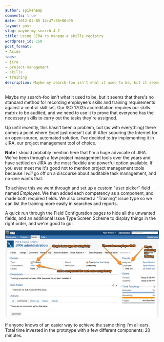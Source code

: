 ```yaml
---
author: spikeheap
comments: true
date: 2012-04-05 14:47:58+00:00
layout: post
slug: maybe-my-search-4-2
title: Using JIRA to manage a skills registry
wordpress_id: 158
post_format:
- Aside
tags:
- jira
- project-management
- skills
- training
description: Maybe my search-foo isn't what it used to be, but it seems that there's no standard method for recording employee's skills and training requirements against a central skill set. Our ISO 17025 accreditation requires our skills matrix to be audited, and we need to use it to prove that everyone has the necessary skills to carry out the tasks they're assigned
---
```


Maybe my search-foo isn't what it used to be, but it seems that there's no standard method for recording employee's skills and training requirements against a central skill set. Our ISO 17025 accreditation requires our skills matrix to be audited, and we need to use it to prove that everyone has the necessary skills to carry out the tasks they're assigned.

Up until recently, this hasn't been a problem, but (as with everything) there comes a point where Excel just doesn't cut it! After scouring the Internet for an open-source, automated solution, I've decided to try implementing it in JIRA, our project management tool of choice.

**Note** I should probably mention here that I'm a huge advocate of JIRA. We've been through a few project management tools over the years and have settled on JIRA as the most flexible and powerful option available. If you ever meet me it's good not to mention project management tools because I _will_ go off on a discourse about auditable task management, and no-one wants that.

To achieve this we went through and set up a custom "user picker" field named _Employee_. We then added each competency as a component, and made both required fields. We also created a "Training" issue type so we can list the training more easily in searches and reports.

A quick run through the Field Configuration pages to hide all the unwanted fields, and an additional Issue Type Screen Scheme to display things in the right order, and we're good to go:

![Image](./images/2012-04-05-using-jira-to-manage-a-skills-registry-jira.jpg)

If anyone knows of an easier way to achieve the same thing I'm all ears. Total time invested in the prototype with a few different components: 20 minutes.
